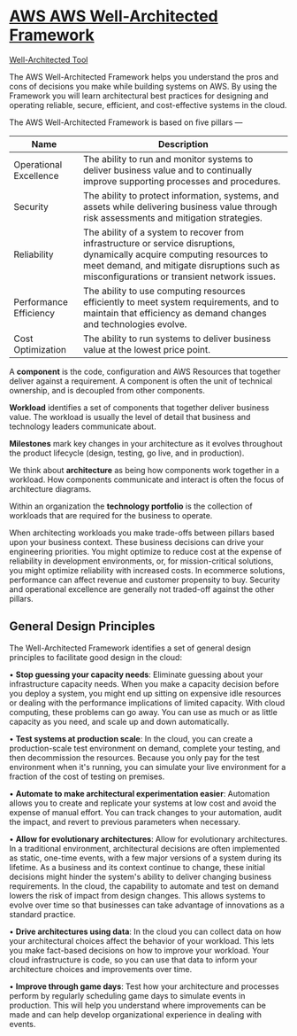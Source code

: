 # [AWS AWS Well-Architected Framework](https://d1.awsstatic.com/whitepapers/architecture/AWS_Well-Architected_Framework.pdf)

[Well-Architected Tool](https://aws.amazon.com/well-architected-tool/?ref=wellarchitected-wp)

The AWS Well-Architected Framework helps you understand the pros and cons of decisions you make while building systems on AWS. By using the Framework you will learn architectural best practices for designing and operating reliable, secure, efficient, and cost-effective systems in the cloud.

The AWS Well-Architected Framework is based on five pillars — 

| Name  | Description  |
|---|---|
| Operational Excellence  | The ability to run and monitor systems to deliver business value and to continually improve supporting processes and procedures.  |
| Security  | The ability to protect information, systems, and assets while delivering business value through risk assessments and mitigation strategies.  |
| Reliability  | The ability of a system to recover from infrastructure or service disruptions, dynamically acquire computing resources to meet demand, and mitigate disruptions such as misconfigurations or transient network issues.  |
| Performance Efficiency  | The ability to use computing resources efficiently to meet system requirements, and to maintain that efficiency as demand changes and technologies evolve.  |
| Cost Optimization  | The ability to run systems to deliver business value at the lowest price point.  |

 A **component** is the code, configuration and AWS Resources that together deliver against a requirement. A component is often the unit of technical ownership, and is decoupled from other components.

**Workload** identifies a set of components that together deliver business value. The workload is usually the level of detail that business and technology leaders communicate about.
 
 **Milestones** mark key changes in your architecture as it evolves throughout the product lifecycle (design, testing, go live, and in production).

We think about **architecture** as being how components work together in a workload. How components communicate and interact is often the focus of architecture diagrams.

Within an organization the **technology portfolio** is the collection of workloads that are required for the business to operate.

When architecting workloads you make trade-offs between pillars based upon your business context. These business decisions can drive your engineering priorities. You might optimize to reduce cost at the expense of reliability in development environments, or, for mission-critical solutions, you might optimize reliability with increased costs. In ecommerce solutions, performance can affect revenue and customer propensity to buy. Security and operational excellence are generally not traded-off against the other pillars.
 
 
## General Design Principles
 
The Well-Architected Framework identifies a set of general design principles to facilitate good design in the cloud:

• **Stop guessing your capacity needs**: Eliminate guessing about your infrastructure capacity needs. When you make a capacity decision before you deploy a system, you might end up sitting on expensive idle resources or dealing with the performance implications of limited capacity. With cloud computing, these problems can go away. You can use as much or as little capacity as you need, and scale up and down automatically.

• **Test systems at production scale**: In the cloud, you can create a production-scale test environment on demand, complete your testing, and then decommission the resources. Because you only pay for the test environment when it's running, you can simulate your live environment for a fraction of the cost of testing on premises.

• **Automate to make architectural experimentation easier**: Automation allows you to create and replicate your systems at low cost and avoid the expense of manual effort. You can track changes to your automation, audit the impact, and revert to previous parameters when necessary.

• **Allow for evolutionary architectures**: Allow for evolutionary architectures. In a traditional environment, architectural decisions are often implemented as static, one-time events, with a few major versions of a system during its lifetime. As a business and its context continue to change, these initial decisions might hinder the system's ability to deliver changing business requirements. In the cloud, the capability to automate and test on demand lowers the risk of impact from design changes. This allows systems to evolve over time so that businesses can take advantage of innovations as a standard practice.

• **Drive architectures using data**: In the cloud you can collect data on how your architectural choices affect the behavior of your workload. This lets you make fact-based decisions on how to improve your workload. Your cloud infrastructure is code, so you can use that data to inform your architecture choices and improvements over time.

• **Improve through game days**: Test how your architecture and processes perform by regularly scheduling game days to simulate events in production. This will help you understand where improvements can be made and can help develop organizational experience in dealing with events.
 


